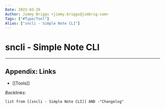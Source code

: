```yaml
---
Date: 2022-03-26
Author: Jimmy Briggs <jimmy.briggs@jimbrig.com>
Tags: ["#Type/Tool"]
Alias: ["sncli - Simple Note CLI"]
---
```


# sncli - Simple Note CLI

***

## Appendix: Links

- [[Tools]]

*Backlinks:*

```dataview
list from [[sncli - Simple Note CLI]] AND -"Changelog"
```